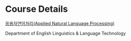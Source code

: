 # Course Details
[응용자연어처리(Applied Natural Language Processing)](https://wis.hufs.ac.kr/src08/jsp/lecture/syllabus.jsp?mode=print&ledg_year=2025&ledg_sessn=3&org_sect=A&lssn_cd=A01282101)

Department of English Linguistics & Language Technology
